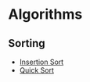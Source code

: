 # Algorithms

## Sorting 

* [Insertion Sort](https://github.com/RidazFluent/Algorithms/blob/master/Sort/InsertionSort.java)
* [Quick Sort](https://github.com/RidazFluent/Algorithms/blob/master/Sort/QuickSort.java)
